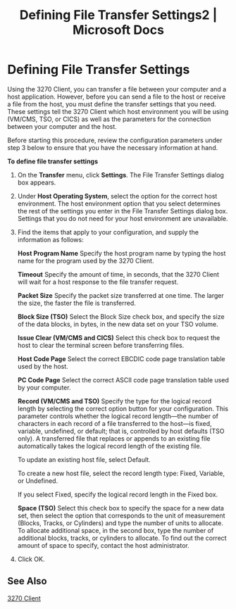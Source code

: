 ﻿---
title: "Defining File Transfer Settings2 | Microsoft Docs"
ms.custom: ""
ms.date: "11/30/2017"
ms.prod: "host-integration-server"
ms.reviewer: ""
ms.suite: ""
ms.tgt_pltfrm: ""
ms.topic: "article"
ms.assetid: 4b46ac1a-4177-4c1e-b4a2-d8ee490cdb6f
caps.latest.revision: 4
---
# Defining File Transfer Settings
Using the 3270 Client, you can transfer a file between your computer and a host application. However, before you can send a file to the host or receive a file from the host, you must define the transfer settings that you need. These settings tell the 3270 Client which host environment you will be using (VM/CMS, TSO, or CICS) as well as the parameters for the connection between your computer and the host.  
  
 Before starting this procedure, review the configuration parameters under step 3 below to ensure that you have the necessary information at hand.  
  
 **To define file transfer settings**  
  
1.  On the **Transfer** menu, click **Settings**. The File Transfer Settings dialog box appears.  
  
2.  Under **Host Operating System**, select the option for the correct host environment. The host environment option that you select determines the rest of the settings you enter in the File Transfer Settings dialog box. Settings that you do not need for your host environment are unavailable.  
  
3.  Find the items that apply to your configuration, and supply the information as follows:  
  
     **Host Program Name** Specify the host program name by typing the host name for the program used by the 3270 Client.  
  
     **Timeout** Specify the amount of time, in seconds, that the 3270 Client will wait for a host response to the file transfer request.  
  
     **Packet Size** Specify the packet size transferred at one time. The larger the size, the faster the file is transferred.  
  
     **Block Size (TSO)** Select the Block Size check box, and specify the size of the data blocks, in bytes, in the new data set on your TSO volume.  
  
     **Issue Clear (VM/CMS and CICS)** Select this check box to request the host to clear the terminal screen before transferring files.  
  
     **Host Code Page** Select the correct EBCDIC code page translation table used by the host.  
  
     **PC Code Page** Select the correct ASCII code page translation table used by your computer.  
  
     **Record (VM/CMS and TSO)** Specify the type for the logical record length by selecting the correct option button for your configuration. This parameter controls whether the logical record length—the number of characters in each record of a file transferred to the host—is fixed, variable, undefined, or default; that is, controlled by host defaults (TSO only). A transferred file that replaces or appends to an existing file automatically takes the logical record length of the existing file.  
  
     To update an existing host file, select Default.  
  
     To create a new host file, select the record length type: Fixed, Variable, or Undefined.  
  
     If you select Fixed, specify the logical record length in the Fixed box.  
  
     **Space (TSO)** Select this check box to specify the space for a new data set, then select the option that corresponds to the unit of measurement (Blocks, Tracks, or Cylinders) and type the number of units to allocate. To allocate additional space, in the second box, type the number of additional blocks, tracks, or cylinders to allocate. To find out the correct amount of space to specify, contact the host administrator.  
  
4.  Click OK.  
  
## See Also  
 [3270 Client](../core/3270-client1.md)